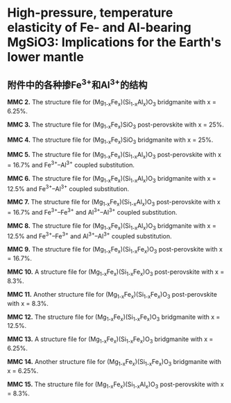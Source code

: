 # High-pressure, temperature elasticity of Fe- and Al-bearing MgSiO3: Implications for the Earth's lower mantle
## 附件中的各种掺Fe<sup>3+</sup>和Al<sup>3+</sup>的结构
**MMC 2.** The structure file for (Mg<sub>1-x</sub>Fe<sub>x</sub>)(Si<sub>1-x</sub>Al<sub>x</sub>)O<sub>3</sub> bridgmanite with x = 6.25%.

**MMC 3.** The structure file for (Mg<sub>1-x</sub>Fe<sub>x</sub>)SiO<sub>3</sub> post-perovskite with x = 25%.

**MMC 4.** The structure file for (Mg<sub>1-x</sub>Fe<sub>x</sub>)SiO<sub>3</sub> bridgmanite with x = 25%.

**MMC 5.** The structure file for (Mg<sub>1-x</sub>Fe<sub>x</sub>)(Si<sub>1-x</sub>Al<sub>x</sub>)O<sub>3</sub> post-perovskite with x = 16.7% and Fe<sup>3+</sup>–Al<sup>3+</sup> coupled substitution.

**MMC 6.** The structure file for (Mg<sub>1-x</sub>Fe<sub>x</sub>)(Si<sub>1-x</sub>Al<sub>x</sub>)O<sub>3</sub> bridgmanite with x = 12.5% and Fe<sup>3+</sup>–Al<sup>3+</sup> coupled substitution.

**MMC 7.** The structure file for (Mg<sub>1-x</sub>Fe<sub>x</sub>)(Si<sub>1-x</sub>Al<sub>x</sub>)O<sub>3</sub> post-perovskite with x = 16.7% and Fe<sup>3+</sup>–Fe<sup>3+</sup> and Al<sup>3+</sup>–Al<sup>3+</sup> coupled substitution.

**MMC 8.** The structure file for (Mg<sub>1-x</sub>Fe<sub>x</sub>)(Si<sub>1-x</sub>Al<sub>x</sub>)O<sub>3</sub> bridgmanite with x = 12.5% and Fe<sup>3+</sup>–Fe<sup>3+</sup> and Al<sup>3+</sup>–Al<sup>3+</sup> coupled substitution.

**MMC 9.** The structure file for (Mg<sub>1-x</sub>Fe<sub>x</sub>)(Si<sub>1-x</sub>Fe<sub>x</sub>)O<sub>3</sub> post-perovskite with x = 16.7%.

**MMC 10.** A structure file for (Mg<sub>1-x</sub>Fe<sub>x</sub>)(Si<sub>1-x</sub>Fe<sub>x</sub>)O<sub>3</sub> post-perovskite with x = 8.3%.

**MMC 11.** Another structure file for (Mg<sub>1-x</sub>Fe<sub>x</sub>)(Si<sub>1-x</sub>Fe<sub>x</sub>)O<sub>3</sub> post-perovskite with x = 8.3%.

**MMC 12.** The structure file for (Mg<sub>1-x</sub>Fe<sub>x</sub>)(Si<sub>1-x</sub>Fe<sub>x</sub>)O<sub>3</sub> bridgmanite with x = 12.5%.

**MMC 13.** A structure file for (Mg<sub>1-x</sub>Fe<sub>x</sub>)(Si<sub>1-x</sub>Fe<sub>x</sub>)O<sub>3</sub> bridgmanite with x = 6.25%.

**MMC 14.** Another structure file for (Mg<sub>1-x</sub>Fe<sub>x</sub>)(Si<sub>1-x</sub>Fe<sub>x</sub>)O<sub>3</sub> bridgmanite with x = 6.25%.

**MMC 15.** The structure file for (Mg<sub>1-x</sub>Fe<sub>x</sub>)(Si<sub>1-x</sub>Al<sub>x</sub>)O<sub>3</sub> post-perovskite with x = 8.3%.